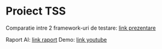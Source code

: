 # Proiect TSS

Comparatie intre 2 framework-uri de testare: [link prezentare](https://docs.google.com/presentation/d/1QDNZSiPH8-NgZYMdJLqADi0ohYC58SNCovZ4_hebrU4/edit?usp=sharing)

Raport AI: [link raport](https://docs.google.com/document/d/13PU8X6JSzGgavTKKO9TIUPuyVb-bjJ45L8aMpLyPs1A/edit?usp=sharing)
Demo: [link youtube](https://youtu.be/JYrpNJzhv5s)
